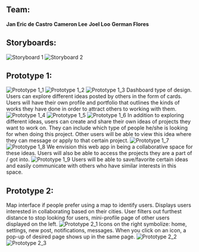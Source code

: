 ## Team:

**Jan Eric de Castro**
**Cameron Lee**
**Joel Loo**
**German Flores**

## Storyboards:

![Storyboard 1](https://github.com/jcloo/COGS121_Project/blob/master/images/storyboard1.PNG)
![Storyboard 2](https://github.com/jcloo/COGS121_Project/blob/master/images/storyboard2.PNG)

## Prototype 1:

![Prototype 1_1](https://github.com/jcloo/COGS121_Project/blob/master/images/prototype1_1.PNG)
![Prototype 1_2](https://github.com/jcloo/COGS121_Project/blob/master/images/prototype1_2.PNG)
![Prototype 1_3](https://github.com/jcloo/COGS121_Project/blob/master/images/prototype1_3.PNG)
Dashboard type of design. Users can explore different ideas posted by others
in the form of cards. Users will have their own profile and portfolio that
outlines the kinds of works they have done in order to attract others to
working with them.
![Prototype 1_4](https://github.com/jcloo/COGS121_Project/blob/master/images/prototype1_4.PNG)
![Prototype 1_5](https://github.com/jcloo/COGS121_Project/blob/master/images/prototype1_5.PNG)
![Prototype 1_6](https://github.com/jcloo/COGS121_Project/blob/master/images/prototype1_6.PNG)
In addition to exploring different ideas, users can create and share their own
ideas of projects they want to work on. They can include which type of people
he/she is looking for when doing this project. Other users will be able to
view this idea where they can message or apply to that certain project.
![Prototype 1_7](https://github.com/jcloo/COGS121_Project/blob/master/images/prototype1_7.PNG)
![Prototype 1_8](https://github.com/jcloo/COGS121_Project/blob/master/images/prototype1_8.PNG)
We envision this web app in being a collaborative space for these ideas.
Users will also be able to access the projects they are a part of / got into.
![Prototype 1_9](https://github.com/jcloo/COGS121_Project/blob/master/images/prototype1_9.PNG)
Users will be able to save/favorite certain ideas and easily communicate
with others who have similar interests in this space.

## Prototype 2:

Map interface if people prefer using a map to identify users. Displays users
interested in collaborating based on their cities. User filters out furthest
distance to stop looking for users, mini-profile page of other users displayed
on the left.
![Prototype 2_1](https://github.com/jcloo/COGS121_Project/blob/master/images/prototype2_1.PNG)
Icons on the right symbolize: home, settings, new post, notifications,
messages. When you click on an icon, a pop-up of desired page shows up in the
same page.
![Prototype 2_2](https://github.com/jcloo/COGS121_Project/blob/master/images/prototype2_2.PNG)
![Prototype 2_3](https://github.com/jcloo/COGS121_Project/blob/master/images/prototype2_3.PNG)

